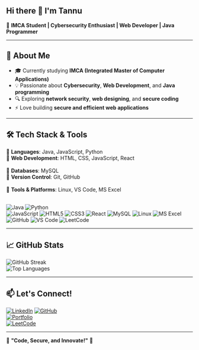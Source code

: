 ## Hi there 👋 I'm Tannu

🚀 **IMCA Student | Cybersecurity Enthusiast | Web Developer | Java Programmer**  

---

## 🔹 **About Me**
- 🎓 Currently studying **IMCA (Integrated Master of Computer Applications)**  
- 💡 Passionate about **Cybersecurity**, **Web Development**, and **Java programming**  
- 🔍 Exploring **network security**, **web designing**, and **secure coding**  
- ⚡ Love building **secure and efficient web applications**  

---

## 🛠 **Tech Stack & Tools**  
🔹 **Languages**: Java, JavaScript, Python <br>
🔹 **Web Development**: HTML, CSS, JavaScript, React <br>   
🔹 **Databases**: MySQL<br>
🔹 **Version Control**: Git, GitHub <br>  
🔹 **Tools & Platforms**: Linux, VS Code, MS Excel <br> <br>

![Java](https://img.shields.io/badge/Java-ED8B00?style=for-the-badge&logo=java&logoColor=white) 
![Python](https://img.shields.io/badge/Python-3776AB?style=for-the-badge&logo=python&logoColor=white)  
![JavaScript](https://img.shields.io/badge/JavaScript-F7DF1E?style=for-the-badge&logo=javascript&logoColor=black) 
![HTML5](https://img.shields.io/badge/HTML5-E34F26?style=for-the-badge&logo=html5&logoColor=white) 
![CSS3](https://img.shields.io/badge/CSS3-1572B6?style=for-the-badge&logo=css3&logoColor=white) 
![React](https://img.shields.io/badge/React-20232A?style=for-the-badge&logo=react&logoColor=61DAFB) 
![MySQL](https://img.shields.io/badge/MySQL-4479A1?style=for-the-badge&logo=mysql&logoColor=white) 
![Linux](https://img.shields.io/badge/Linux-FCC624?style=for-the-badge&logo=linux&logoColor=black)
![MS Excel](https://img.shields.io/badge/Microsoft%20Excel-217346?style=for-the-badge&logo=microsoft-excel&logoColor=white) 
![GitHub](https://img.shields.io/badge/GitHub-181717?style=for-the-badge&logo=github&logoColor=white) 
![VS Code](https://img.shields.io/badge/VS%20Code-007ACC?style=for-the-badge&logo=visual-studio-code&logoColor=white) 
![LeetCode](https://img.shields.io/badge/LeetCode-FFA116?style=for-the-badge&logo=leetcode&logoColor=black)

---

## 📈 **GitHub Stats**
![GitHub Streak](https://streak-stats.demolab.com/?user=tannu23sharma&theme=radical)  
![Top Languages](https://github-readme-stats.vercel.app/api/top-langs/?username=tannu23sharma&layout=compact&theme=radical)  

---

## 📫 **Let's Connect!**
[![LinkedIn](https://img.shields.io/badge/LinkedIn-0077B5?style=for-the-badge&logo=linkedin&logoColor=white)](https://www.linkedin.com/in/tannu23sharma/)
[![GitHub](https://img.shields.io/badge/GitHub-181717?style=for-the-badge&logo=github&logoColor=white)](https://github.com/tannu23sharma)  
[![Portfolio](https://img.shields.io/badge/Portfolio-FF5722?style=for-the-badge&logo=google-chrome&logoColor=white)](https://yourportfolio.com)  
[![LeetCode](https://img.shields.io/badge/LeetCode-FFA116?style=for-the-badge&logo=leetcode&logoColor=black)](https://leetcode.com/sharma23tannu)

---

🔹 **"Code, Secure, and Innovate!"** 🚀  



<!--
**tannu23sharma/tannu23sharma** is a ✨ _special_ ✨ repository because its `README.md` (this file) appears on your GitHub profile.

Here are some ideas to get you started:

- 🔭 I’m currently working on ...
- 🌱 I’m currently learning ...
- 👯 I’m looking to collaborate on ...
- 🤔 I’m looking for help with ...
- 💬 Ask me about ...
- 📫 How to reach me: ...
- 😄 Pronouns: ...
- ⚡ Fun fact: ...
-->
